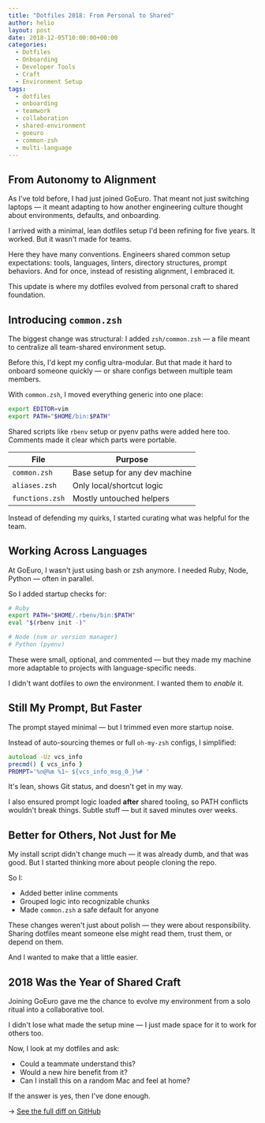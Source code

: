 ```yaml
---
title: "Dotfiles 2018: From Personal to Shared"
author: helio
layout: post
date: 2018-12-05T10:00:00+00:00
categories:
  - Dotfiles
  - Onboarding
  - Developer Tools
  - Craft
  - Environment Setup
tags:
  - dotfiles
  - onboarding
  - teamwork
  - collaboration
  - shared-environment
  - goeuro
  - common-zsh
  - multi-language
---
```


## From Autonomy to Alignment

As I've told before, I had just joined GoEuro. That meant not just switching laptops — it meant adapting to how another engineering culture thought about environments, defaults, and onboarding.

I arrived with a minimal, lean dotfiles setup I'd been refining for five years. It worked. But it wasn't made for teams.

Here they have many conventions. Engineers shared common setup expectations: tools, languages, linters, directory structures, prompt behaviors. And for once, instead of resisting alignment, I embraced it.

This update is where my dotfiles evolved from personal craft to shared foundation.

## Introducing `common.zsh`

The biggest change was structural: I added `zsh/common.zsh` — a file meant to centralize all team-shared environment setup.

Before this, I'd kept my config ultra-modular. But that made it hard to onboard someone quickly — or share configs between multiple team members.

With `common.zsh`, I moved everything generic into one place:

```zsh
export EDITOR=vim
export PATH="$HOME/bin:$PATH"
```

Shared scripts like `rbenv` setup or pyenv paths were added here too. Comments made it clear which parts were portable.

| File            | Purpose                        |
| --------------- | ------------------------------ |
| `common.zsh`    | Base setup for any dev machine |
| `aliases.zsh`   | Only local/shortcut logic      |
| `functions.zsh` | Mostly untouched helpers       |

Instead of defending my quirks, I started curating what was helpful for the team.

## Working Across Languages

At GoEuro, I wasn't just using bash or zsh anymore. I needed Ruby, Node, Python — often in parallel.

So I added startup checks for:

```zsh
# Ruby
export PATH="$HOME/.rbenv/bin:$PATH"
eval "$(rbenv init -)"

# Node (nvm or version manager)
# Python (pyenv)
```

These were small, optional, and commented — but they made my machine more adaptable to projects with language-specific needs.

I didn't want dotfiles to _own_ the environment. I wanted them to _enable_ it.

## Still My Prompt, But Faster

The prompt stayed minimal — but I trimmed even more startup noise.

Instead of auto-sourcing themes or full `oh-my-zsh` configs, I simplified:

```zsh
autoload -Uz vcs_info
precmd() { vcs_info }
PROMPT='%n@%m %1~ ${vcs_info_msg_0_}%# '
```

It's lean, shows Git status, and doesn't get in my way.

I also ensured prompt logic loaded **after** shared tooling, so PATH conflicts wouldn't break things. Subtle stuff — but it saved minutes over weeks.

## Better for Others, Not Just for Me

My install script didn't change much — it was already dumb, and that was good. But I started thinking more about people cloning the repo.

So I:

- Added better inline comments
- Grouped logic into recognizable chunks
- Made `common.zsh` a safe default for anyone

These changes weren't just about polish — they were about responsibility. Sharing dotfiles meant someone else might read them, trust them, or depend on them.

And I wanted to make that a little easier.

## 2018 Was the Year of Shared Craft

Joining GoEuro gave me the chance to evolve my environment from a solo ritual into a collaborative tool.

I didn't lose what made the setup mine — I just made space for it to work for others too.

Now, I look at my dotfiles and ask:

- Could a teammate understand this?
- Would a new hire benefit from it?
- Can I install this on a random Mac and feel at home?

If the answer is yes, then I've done enough.

→ [See the full diff on GitHub](https://github.com/helmedeiros/dotfiles/compare/5f3b4f4f5377e2354d0bc2d674d9a414e6bd3c58...8303f8a805e3713e44298b4b976d24cea964f4c8)
